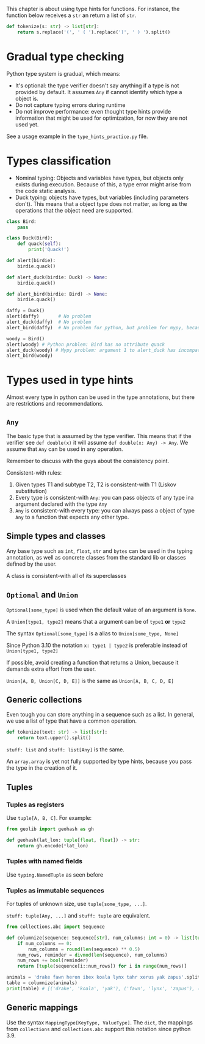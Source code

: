 This chapter is about using type hints for functions. For instance, the function below receives a `str` an return a list of `str`.

```python
def tokenize(s: str) -> list[str]:
    return s.replace('(', ' ( ').replace(')', ' ) ').split()
```

# Gradual type checking

Python type system is gradual, which means:
- It's optional: the type verifier doesn't say anything if a type is not provided by default. It assumes `Any` if cannot identify which type a object is.
- Do not capture typing errors during runtime
- Do not improve performance: even thought type hints provide information that might be used for optimization, for now they are not used yet.

See a usage example in the `type_hints_practice.py` file.

# Types classification

- Nominal typing: Objects and variables have types, but objects only exists during execution. Because of this, a type error might arise from the code static analysis.
- Duck typing: objects have types, but variables (including parameters don't). This means that a object type does not matter, as long as the operations that the object need are supported.

```python
class Bird:
    pass

class Duck(Bird):
    def quack(self):
        print('Quack!')

def alert(birdie):
    birdie.quack()

def alert_duck(birdie: Duck) -> None:
    birdie.quack()

def alert_bird(birdie: Bird) -> None:
    birdie.quack()

daffy = Duck()
alert(daffy)       # No problem
alert_duck(daffy)  # No problem
alert_bird(daffy)  # No problem for python, but problem for mypy, because daffy is a Duck, but not a Bird. However, for python, since Duck is subclass of Bird, it does not have a problem with it.

woody = Bird()
alert(woody) # Python problem: Bird has no attribute quack
alert_duck(woody) # Mypy problem: argument 1 to alert_duck has incompatible type Bird, expected Duck
alert_bird(woody)
```

# Types used in type hints

Almost every type in python can be used in the type annotations, but there are restrictions and recommendations.

## `Any`

The basic type that is assumed by the type verifier. This means that if the verifier see `def double(x)` it will assume `def double(x: Any) -> Any`. We assume that `Any` can be used in any operation.

Remember to discuss with the guys about the consistency point.

Consistent-with rules:

1. Given types T1 and subtype T2, T2 is consistent-with T1 (Liskov substitution)
2. Every type is consistent-with `Any`: you can pass objects of any type ina argument declared with the type `Any`
3. `Any` is consistent-with every type: you can always pass a object of type `Any` to a function that expects any other type.

## Simple types and classes

Any base type such as `int`, `float`, `str` and `bytes` can be used in the typing annotation, as well as concrete classes from the standard lib or classes defined by the user.

A class is consistent-with all of its superclasses

## `Optional` and `Union`

`Optional[some_type]` is used when the default value of an argument is `None`.

A `Union[type1, type2]` means that a argument can be of `type1` **or** `type2`

The syntax `Optional[some_type]` is a alias to `Union[some_type, None]`

Since Python 3.10 the notation `x: type1 | type2` is preferable instead of `Union[type1, type2]`

If possible, avoid creating a function that returns a Union, because it demands extra effort from the user.

`Union[A, B, Union[C, D, E]]` is the same as `Union[A, B, C, D, E]`

## Generic collections

Even tough you can store anything in a sequence such as a list. In general, we use a list of type that have a common operation.

```python
def tokenize(text: str) -> list[str]:
    return text.upper().split()
```

`stuff: list` and `stuff: list[Any]` is the same.

An `array.array` is yet not fully supported by type hints, because you pass the type in the creation of it.

## Tuples

### Tuples as registers

Use `tuple[A, B, C]`. For example:

```python
from geolib import geohash as gh

def geohash(lat_lon: tuple[float, float]) -> str:
    return gh.encode(*lat_lon)
```

### Tuples with named fields

Use `typing.NamedTuple` as seen before

### Tuples as immutable sequences

For tuples of unknown size, use `tuple[some_type, ...]`.

`stuff: tuple[Any, ...]` and `stuff: tuple` are equivalent.

```python
from collections.abc import Sequence

def columnize(sequence: Sequence[str], num_columns: int = 0) -> list[tuple[str, ...]]:
    if num_columns == 0:
        num_columns = round(len(sequence) ** 0.5)
    num_rows, reminder = divmod(len(sequence), num_columns)
    num_rows += bool(reminder)
    return [tuple(sequence[i::num_rows]) for i in range(num_rows)]

animals = 'drake fawn heron ibex koala lynx tahr xerus yak zapus'.split()
table = columnize(animals)
print(table) # [('drake', 'koala', 'yak'), ('fawn', 'lynx', 'zapus'), ('heron', 'tahr'), ('ibex', 'xerus')]
```

## Generic mappings

Use the syntax `MappingType[KeyType, ValueType]`. The `dict`, the mappings from `collections` and `collections.abc` support this notation since python 3.9.

